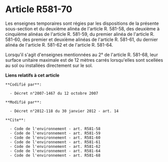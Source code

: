 # Article R581-70

Les enseignes temporaires sont régies par les dispositions de la présente sous-section et du deuxième alinéa de l'article R.
581-58, des deuxième à cinquième alinéas de l'article R. 581-59, du premier alinéa de l'article R. 581-60, des premier et
deuxième alinéas de l'article R. 581-61, du dernier alinéa de l'article R. 581-62 et de l'article R. 581-64. 

Lorsqu'il s'agit d'enseignes mentionnées au 2° de l'article R. 581-68, leur surface unitaire maximale est de 12 mètres carrés
lorsqu'elles sont scellées au sol ou installées directement sur le sol.

**Liens relatifs à cet article**

	**Codifié par**:

	  - Décret n°2007-1467 du 12 octobre 2007

	**Modifié par**:

	  - Décret n°2012-118 du 30 janvier 2012 - art. 14

	**Cite**:

	  - Code de l'environnement - art. R581-58
	  - Code de l'environnement - art. R581-59
	  - Code de l'environnement - art. R581-60
	  - Code de l'environnement - art. R581-61
	  - Code de l'environnement - art. R581-62
	  - Code de l'environnement - art. R581-64
	  - Code de l'environnement - art. R581-68
